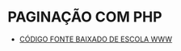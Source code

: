 # PAGINAÇÃO COM PHP

* [CÓDIGO FONTE BAIXADO DE ESCOLA WWW](https://github.com/EscolaWWW/paginacao-em-php-orientada-a-objeto-pdo-e-mysql)